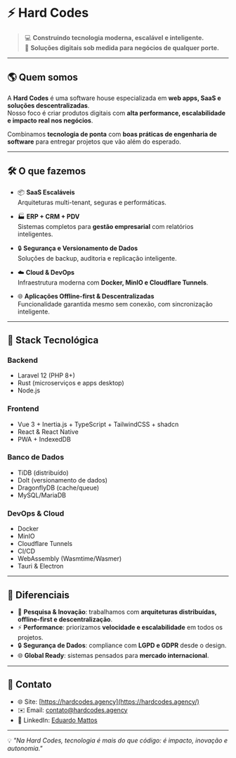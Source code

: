 # ⚡ Hard Codes  

> 💻 **Construindo tecnologia moderna, escalável e inteligente.**  
> 🚀 **Soluções digitais sob medida para negócios de qualquer porte.**  

---

## 🌎 Quem somos  
A **Hard Codes** é uma software house especializada em **web apps, SaaS e soluções descentralizadas**.  
Nosso foco é criar produtos digitais com **alta performance, escalabilidade e impacto real nos negócios**.  

Combinamos **tecnologia de ponta** com **boas práticas de engenharia de software** para entregar projetos que vão além do esperado.  

---

## 🛠️ O que fazemos  

- 📦 **SaaS Escaláveis**  
  Arquiteturas multi-tenant, seguras e performáticas.  

- 🏭 **ERP + CRM + PDV**  
  Sistemas completos para **gestão empresarial** com relatórios inteligentes.  

- 🔒 **Segurança e Versionamento de Dados**  
  Soluções de backup, auditoria e replicação inteligente.  

- ☁️ **Cloud & DevOps**  
  Infraestrutura moderna com **Docker, MinIO e Cloudflare Tunnels**.  

- 🌐 **Aplicações Offline-first & Descentralizadas**  
  Funcionalidade garantida mesmo sem conexão, com sincronização inteligente.  

---

## 🚀 Stack Tecnológica  

### Backend  
- Laravel 12 (PHP 8+)  
- Rust (microserviços e apps desktop)  
- Node.js  

### Frontend  
- Vue 3 + Inertia.js + TypeScript + TailwindCSS + shadcn  
- React & React Native  
- PWA + IndexedDB  

### Banco de Dados  
- TiDB (distribuído)  
- Dolt (versionamento de dados)  
- DragonflyDB (cache/queue)  
- MySQL/MariaDB  

### DevOps & Cloud  
- Docker  
- MinIO  
- Cloudflare Tunnels  
- CI/CD  
- WebAssembly (Wasmtime/Wasmer)  
- Tauri & Electron  

---

## 🌟 Diferenciais  

- 🔬 **Pesquisa & Inovação**: trabalhamos com **arquiteturas distribuídas, offline-first e descentralização**.  
- ⚡ **Performance**: priorizamos **velocidade e escalabilidade** em todos os projetos.  
- 🔒 **Segurança de Dados**: compliance com **LGPD e GDPR** desde o design.  
- 🌐 **Global Ready**: sistemas pensados para **mercado internacional**.  

---

## 📩 Contato  

- 🌐 Site: [https://hardcodes.agency](https://hardcodes.agency/)  
- ✉️ Email: contato@hardcodes.agency  
- 🔗 LinkedIn: [Eduardo Mattos](https://www.linkedin.com/in/eduardo-mattos-full-stack/)  

---

💡 *"Na Hard Codes, tecnologia é mais do que código: é impacto, inovação e autonomia."*  
